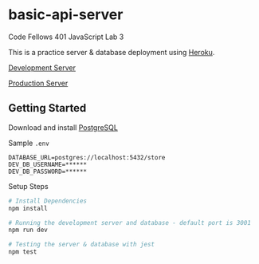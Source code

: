 # basic-api-server
Code Fellows 401 JavaScript Lab 3

This is a practice server & database deployment using [Heroku](https://www.heroku.com/).

[Development Server](https://muckt-basic-api-server-dev.herokuapp.com/)

[Production Server](https://muckt-basic-api-server-prod.herokuapp.com/)

## Getting Started

Download and install [PostgreSQL](https://www.postgresql.org/download/)

Sample `.env`

```.env
DATABASE_URL=postgres://localhost:5432/store
DEV_DB_USERNAME=******
DEV_DB_PASSWORD=******
```

Setup Steps

```Bash
# Install Dependencies
npm install

# Running the development server and database - default port is 3001
npm run dev

# Testing the server & database with jest
npm test
```
